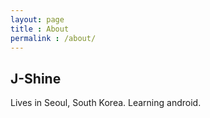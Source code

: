 ```yaml
---
layout: page
title : About
permalink : /about/
---
```


<h2>J-Shine</h2>
<p>Lives in Seoul, South Korea. Learning android.</p>
